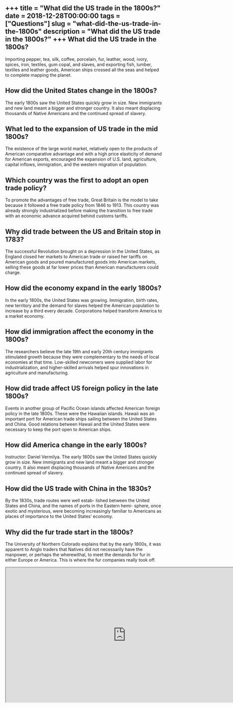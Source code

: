+++
title = "What did the US trade in the 1800s?"
date = 2018-12-28T00:00:00
tags = ["Questions"]
slug = "what-did-the-us-trade-in-the-1800s"
description = "What did the US trade in the 1800s?"
+++
What did the US trade in the 1800s?
-----------------------------------

Importing pepper, tea, silk, coffee, porcelain, fur, leather, wood, ivory, spices, iron, textiles, gum copal, and slaves, and exporting fish, lumber, textiles and leather goods, American ships crossed all the seas and helped to complete mapping the planet.

How did the United States change in the 1800s?
----------------------------------------------

The early 1800s saw the United States quickly grow in size. New immigrants and new land meant a bigger and stronger country. It also meant displacing thousands of Native Americans and the continued spread of slavery.

What led to the expansion of US trade in the mid 1800s?
-------------------------------------------------------

The existence of the large world market, relatively open to the products of American comparative advantage and with a high price elasticity of demand for American exports, encouraged the expansion of U.S. land, agriculture, capital inflows, immigration, and the western migration of population.

Which country was the first to adopt an open trade policy?
----------------------------------------------------------

To promote the advantages of free trade, Great Britain is the model to take because it followed a free trade policy from 1846 to 1913. This country was already strongly industrialized before making the transition to free trade with an economic advance acquired behind customs tariffs.

Why did trade between the US and Britain stop in 1783?
------------------------------------------------------

The successful Revolution brought on a depression in the United States, as England closed her markets to American trade or raised her tariffs on American goods and poured manufactured goods into American markets, selling these goods at far lower prices than American manufacturers could charge.

How did the economy expand in the early 1800s?
----------------------------------------------

In the early 1800s, the United States was growing. Immigration, birth rates, new territory and the demand for slaves helped the American population to increase by a third every decade. Corporations helped transform America to a market economy.

How did immigration affect the economy in the 1800s?
----------------------------------------------------

The researchers believe the late 19th and early 20th century immigrants stimulated growth because they were complementary to the needs of local economies at that time. Low-skilled newcomers were supplied labor for industrialization, and higher-skilled arrivals helped spur innovations in agriculture and manufacturing.

How did trade affect US foreign policy in the late 1800s?
---------------------------------------------------------

Events in another group of Pacific Ocean islands affected American foreign policy in the late 1800s. These were the Hawaiian islands. Hawaii was an important port for American trade ships sailing between the United States and China. Good relations between Hawaii and the United States were necessary to keep the port open to American ships.

How did America change in the early 1800s?
------------------------------------------

Instructor: Daniel Vermilya. The early 1800s saw the United States quickly grow in size. New immigrants and new land meant a bigger and stronger country. It also meant displacing thousands of Native Americans and the continued spread of slavery.

How did the US trade with China in the 1830s?
---------------------------------------------

By the 1830s, trade routes were well estab- lished between the United States and China, and the names of ports in the Eastern hemi- sphere, once exotic and mysterious, were becoming increasingly familiar to Americans as places of importance to the United States’ economy.

Why did the fur trade start in the 1800s?
-----------------------------------------

The University of Northern Colorado explains that by the early 1800s, it was apparent to Anglo traders that Natives did not necessarily have the manpower, or perhaps the wherewithal, to meet the demands for fur in either Europe or America. This is where the fur companies really took off.

<iframe allow="accelerometer; autoplay; clipboard-write; encrypted-media; gyroscope; picture-in-picture" allowfullscreen="" class="__youtube_prefs__  epyt-is-override  no-lazyload" data-no-lazy="1" data-origheight="433" data-origwidth="770" data-skipgform_ajax_framebjll="" height="433" id="_ytid_54188" loading="lazy" src="https://www.youtube.com/embed/Im5ViTzqXtE?enablejsapi=1&autoplay=0&cc_load_policy=0&cc_lang_pref=&iv_load_policy=1&loop=0&modestbranding=0&rel=1&fs=1&playsinline=0&autohide=2&theme=dark&color=red&controls=1&" title="YouTube player" width="770"></iframe>